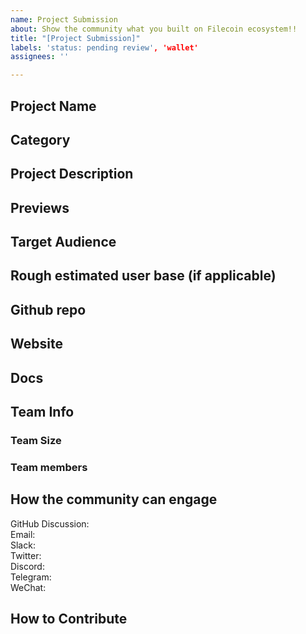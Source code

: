 ```yaml
---
name: Project Submission
about: Show the community what you built on Filecoin ecosystem!!
title: "[Project Submission]"
labels: 'status: pending review', 'wallet'
assignees: ''

---
```


## Project Name <!-- Add your project name here with format "Project Name(Team)"-->
<!-- Add you project logo here if available-->

## Category 
<!--developer tooling, application, wallet, infrastructure, etc-->

## Project Description
<!--Describe your project in a few sentences. -->

## Previews
<!--Add some screenshots to give a preview of your product-->

## Target Audience
<!--Describe who will be your project's users-->

## Rough estimated user base (if applicable)
<!--How many users do you have right now?-->

## Github repo
<!--Attach a link to your GitHub repo if it's OSS-->

## Website
<!--Link your website if available-->

## Docs
<!--Including a link to your project docs!-->

## Team Info
<!-- Introduce your amazing team - how many team members are working on this project and who are they?-->
### Team Size  

### Team members  

## How the community can engage
GitHub Discussion: <!--Start a disucssion with the community here: https://github.com/filecoin-project/community/discussions/new and attach the link!-->  
Email:  
Slack:  
Twitter:  
Discord:  
Telegram:  
WeChat:  

## How to Contribute
<!--How can the community contribute to your project?-->
